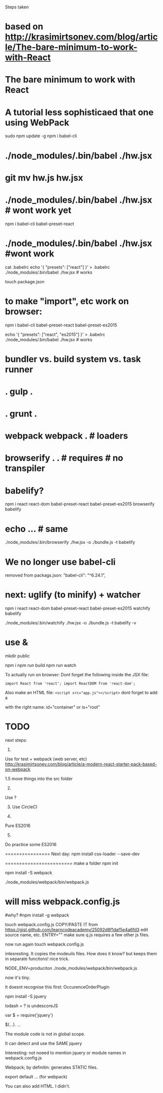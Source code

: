 Steps taken

# based on http://krasimirtsonev.com/blog/article/The-bare-minimum-to-work-with-React
# The bare minimum to work with React
# A tutorial less sophisticaed that one using WebPack

sudo npm update -g
npm i babel-cli
# ./node_modules/.bin/babel ./hw.jsx
# git mv hw.js hw.jsx
# ./node_modules/.bin/babel ./hw.jsx  # wont work yet
npm i babel-cli babel-preset-react
# ./node_modules/.bin/babel ./hw.jsx  #wont work
cat .babelrc
echo '{ "presets": ["react"] }' > .babelrc
./node_modules/.bin/babel ./hw.jsx   # works

touch package.json

# to make "import", etc work on browser:
npm i babel-cli babel-preset-react babel-preset-es2015

echo '{ "presets": ["react", "es2015"] }' > .babelrc
./node_modules/.bin/babel ./hw.jsx   # works


#   bundler    vs.    build system    vs.   task runner
#   .            gulp      .
#   .            grunt     .
#   webpack      webpack   .            # loaders
#   browserify   .       .              # requires  # no transpiler
#   babelify?


npm i react react-dom babel-preset-react babel-preset-es2015 browserify babelify
# echo ... # same
./node_modules/.bin/browserify ./hw.jsx -o ./bundle.js -t babelify

# We no longer use babel-cli
removed from packags.json:
          "babel-cli": "^6.24.1",
# next: uglify (to minify) + watcher

npm i react react-dom babel-preset-react babel-preset-es2015 watchify babelify

./node_modules/.bin/watchify ./hw.jsx -o ./bundle.js -t babelify -v
# use &

mkdir public

npm i
npm run build
npm run watch



To actually run on browser:
Dont forget the following inside the JSX file:

`import React from 'react';
import ReactDOM from 'react-dom';`

Also make an HTML file:
`<script src="app.js"></script>`
dont forget to add a <div> with the right name: id="container"  or is="root"



# TODO
next steps:

1.
Use for test + webpack  (web server, etc)
http://krasimirtsonev.com/blog/article/a-modern-react-starter-pack-based-on-webpack

1.5
move things into the src folder

2.
Use  ?

3. Use CircleCI

4.
Pure ES2016

5.
Do practice some ES2016







================
Next day:
npm install css-loader --save-dev



========================
make a folder
npm init
<enter>

npm install -S webpack


./node_modules/webpack/bin/webpack.js
# will miss webpack.config.js

#why?
#npm install -g webpack

touch webpack.config.js
COPY/PASTE IT  from https://gist.github.com/learncodeacademy/25092d8f1daf5e4a6fd3
edit source name, etc. ENTRY=""
make sure q.js requires a few other js files.

now run again
touch webpack.config.js


intesresting. It copies the modeuils files. How does it know?
but keeps them in separate funcitons!
nice trick.


NODE_ENV=produciton     ./node_modules/webpack/bin/webpack.js

now it's tiny.


It doesnt recognise this first:  OccurenceOrderPlugin

npm install -S jquery

lodash = ?    is undescoreJS

var $ = require('jquery')

$(...). ...

The module code is not in global scope.



It can detect and use the SAME jquery

Interesting:
not noeed to mention jquery or module names in webpack.config.js

Webpack; by definitin: generates STATIC files.


export default ...
(for webpack)

You can also add HTML.
I didn't.

